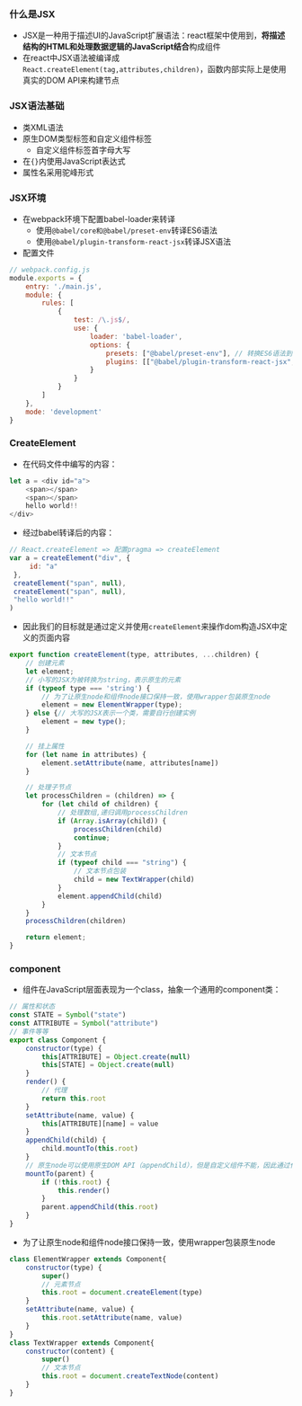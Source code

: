### 什么是JSX
- JSX是一种用于描述UI的JavaScript扩展语法：react框架中使用到，**将描述结构的HTML和处理数据逻辑的JavaScript结合**构成组件
- 在react中JSX语法被编译成```React.createElement(tag,attributes,children)```，函数内部实际上是使用真实的DOM API来构建节点
### JSX语法基础
- 类XML语法
- 原生DOM类型标签和自定义组件标签
  - 自定义组件标签首字母大写
- 在```{}```内使用JavaScript表达式
- 属性名采用驼峰形式
### JSX环境
- 在webpack环境下配置babel-loader来转译
  - 使用```@babel/core和@babel/preset-env```转译ES6语法
  - 使用```@babel/plugin-transform-react-jsx```转译JSX语法
- 配置文件
```javascript
// webpack.config.js
module.exports = {
    entry: './main.js',
    module: {
        rules: [
            {
                test: /\.js$/,
                use: {
                    loader: 'babel-loader',
                    options: {
                        presets: ["@babel/preset-env"],	// 转换ES6语法到ES5
                        plugins: [["@babel/plugin-transform-react-jsx", {pragma:"createElement"}]] // 转换JSX
                    }
                }
            }
        ]
    },
    mode: 'development'
}
```
### CreateElement
- 在代码文件中编写的内容：
```javascript
let a = <div id="a">
    <span></span>
    <span></span>
    hello world!!
</div>
```
- 经过babel转译后的内容：
```javascript
// React.createElement => 配置pragma => createElement
var a = createElement("div", {
     id: "a"
 },
 createElement("span", null),
 createElement("span", null),
 "hello world!!"
)
```
- 因此我们的目标就是通过定义并使用```createElement```来操作dom构造JSX中定义的页面内容
```javascript
export function createElement(type, attributes, ...children) {
    // 创建元素
    let element;
    // 小写的JSX为被转换为string，表示原生的元素
    if (typeof type === 'string') {
        // 为了让原生node和组件node接口保持一致，使用wrapper包装原生node
        element = new ElementWrapper(type);
    } else {// 大写的JSX表示一个类，需要自行创建实例
        element = new type();
    }

    // 挂上属性
    for (let name in attributes) {
        element.setAttribute(name, attributes[name])
    }

    // 处理子节点
    let processChildren = (children) => {
        for (let child of children) {
            // 处理数组,递归调用processChildren
            if (Array.isArray(child)) {
                processChildren(child)
                continue;
            }
            // 文本节点
            if (typeof child === "string") {
                // 文本节点包装
                child = new TextWrapper(child) 
            }
            element.appendChild(child)
        }
    }
    processChildren(children)

    return element;
}
```
### component
- 组件在JavaScript层面表现为一个class，抽象一个通用的component类：
```javascript
// 属性和状态
const STATE = Symbol("state")
const ATTRIBUTE = Symbol("attribute")
// 事件等等
export class Component {
    constructor(type) {
        this[ATTRIBUTE] = Object.create(null)
        this[STATE] = Object.create(null)
    }
    render() {
        // 代理
        return this.root
    }
    setAttribute(name, value) {
        this[ATTRIBUTE][name] = value
    }
    appendChild(child) {
        child.mountTo(this.root)
    }
    // 原生node可以使用原生DOM API（appendChild），但是自定义组件不能，因此通过代理来反向操作
    mountTo(parent) {
        if (!this.root) {
            this.render()
        }
        parent.appendChild(this.root)
    }
}
```
- 为了让原生node和组件node接口保持一致，使用wrapper包装原生node
```javascript
class ElementWrapper extends Component{
    constructor(type) {
        super()
        // 元素节点
        this.root = document.createElement(type)
    }
    setAttribute(name, value) {
        this.root.setAttribute(name, value)
    }
}
class TextWrapper extends Component{
    constructor(content) {
        super()
        // 文本节点
        this.root = document.createTextNode(content)
    }
}
```